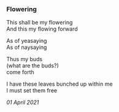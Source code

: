 ### Flowering

This shall be my flowering\
And this my flowing forward

As of yeasaying \
As of naysaying

Thus my buds\
(what are the buds?)\
come forth

I have these leaves bunched up within me \
I must set them free

*01 April 2021*
